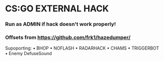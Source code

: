 # CS:GO EXTERNAL HACK
### Run as ADMIN if hack doesn't work properly!
### Offsets from https://github.com/frk1/hazedumper/
Supoporting: 
• BHOP
• NOFLASH
• RADARHACK
• CHAMS
• TRIGGERBOT
• Enemy DefuseSound